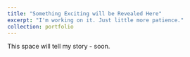 ```yaml
---
title: "Something Exciting will be Revealed Here"
excerpt: "I'm working on it. Just little more patience."
collection: portfolio
---
```


This space will tell my story - soon.  
